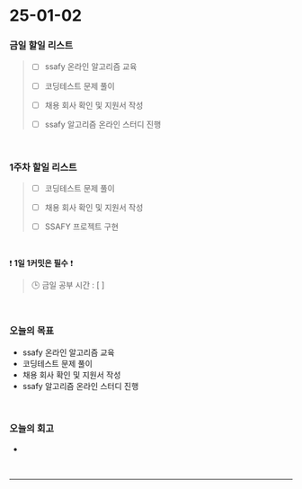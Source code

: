 # 25-01-02

### 금일 할일 리스트

> - [ ] ssafy 온라인 알고리즘 교육
>
> - [ ] 코딩테스트 문제 풀이
>
> - [ ] 채용 회사 확인 및 지원서 작성
>
> - [ ] ssafy 알고리즘 온라인 스터디 진행

<br/>

### 1주차 할일 리스트

> - [ ] 코딩테스트 문제 풀이
>
> - [ ] 채용 회사 확인 및 지원서 작성
>
> - [ ] SSAFY 프로젝트 구현

<br/>

❗ **1일 1커밋은 필수** ❗

> 🕒 금일 공부 시간 : [ ]

<br/>

### 오늘의 목표
- ssafy 온라인 알고리즘 교육
- 코딩테스트 문제 풀이
- 채용 회사 확인 및 지원서 작성
- ssafy 알고리즘 온라인 스터디 진행

<br>

### 오늘의 회고
- 

<br/>

---
